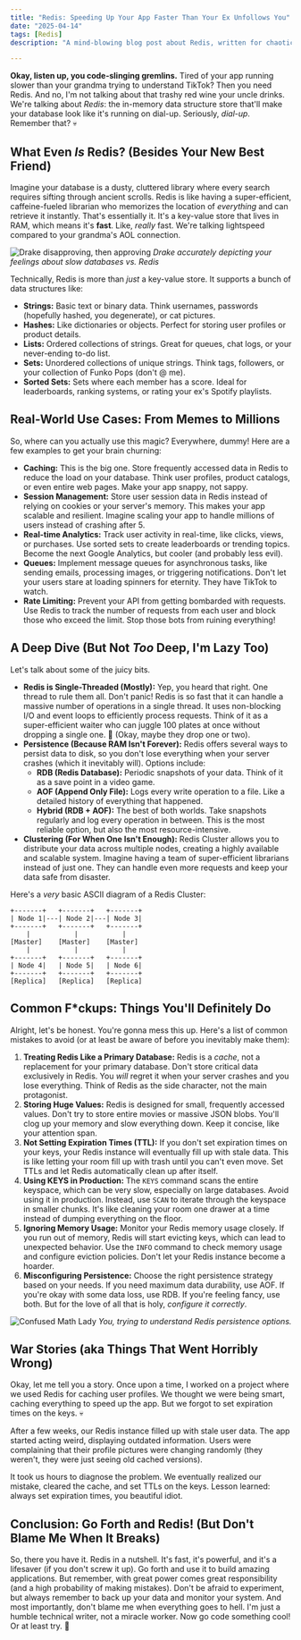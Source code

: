 ```yaml
---
title: "Redis: Speeding Up Your App Faster Than Your Ex Unfollows You"
date: "2025-04-14"
tags: [Redis]
description: "A mind-blowing blog post about Redis, written for chaotic Gen Z engineers. Warning: May contain traces of cynicism and existential dread."

---
```


**Okay, listen up, you code-slinging gremlins.** Tired of your app running slower than your grandma trying to understand TikTok? Then you need Redis. And no, I'm not talking about that trashy red wine your uncle drinks. We're talking about *Redis*: the in-memory data structure store that'll make your database look like it's running on dial-up. Seriously, *dial-up*. Remember that? 💀

## What Even *Is* Redis? (Besides Your New Best Friend)

Imagine your database is a dusty, cluttered library where every search requires sifting through ancient scrolls. Redis is like having a super-efficient, caffeine-fueled librarian who memorizes the location of *everything* and can retrieve it instantly. That's essentially it. It's a key-value store that lives in RAM, which means it's **fast**. Like, *really* fast. We're talking lightspeed compared to your grandma's AOL connection.

![Drake disapproving, then approving](https://i.imgflip.com/3j9t2.jpg)
*Drake accurately depicting your feelings about slow databases vs. Redis*

Technically, Redis is more than *just* a key-value store. It supports a bunch of data structures like:

*   **Strings:** Basic text or binary data. Think usernames, passwords (hopefully hashed, you degenerate), or cat pictures.
*   **Hashes:** Like dictionaries or objects. Perfect for storing user profiles or product details.
*   **Lists:** Ordered collections of strings. Great for queues, chat logs, or your never-ending to-do list.
*   **Sets:** Unordered collections of unique strings. Think tags, followers, or your collection of Funko Pops (don't @ me).
*   **Sorted Sets:** Sets where each member has a score. Ideal for leaderboards, ranking systems, or rating your ex's Spotify playlists.

## Real-World Use Cases: From Memes to Millions

So, where can you actually use this magic? Everywhere, dummy! Here are a few examples to get your brain churning:

*   **Caching:** This is the big one. Store frequently accessed data in Redis to reduce the load on your database. Think user profiles, product catalogs, or even entire web pages. Make your app snappy, not sappy.
*   **Session Management:** Store user session data in Redis instead of relying on cookies or your server's memory. This makes your app scalable and resilient. Imagine scaling your app to handle millions of users instead of crashing after 5.
*   **Real-time Analytics:** Track user activity in real-time, like clicks, views, or purchases. Use sorted sets to create leaderboards or trending topics. Become the next Google Analytics, but cooler (and probably less evil).
*   **Queues:** Implement message queues for asynchronous tasks, like sending emails, processing images, or triggering notifications. Don't let your users stare at loading spinners for eternity. They have TikTok to watch.
*   **Rate Limiting:** Prevent your API from getting bombarded with requests. Use Redis to track the number of requests from each user and block those who exceed the limit. Stop those bots from ruining everything!

## A Deep Dive (But Not *Too* Deep, I'm Lazy Too)

Let's talk about some of the juicy bits.

*   **Redis is Single-Threaded (Mostly):** Yep, you heard that right. One thread to rule them all. Don't panic! Redis is so fast that it can handle a massive number of operations in a single thread. It uses non-blocking I/O and event loops to efficiently process requests. Think of it as a super-efficient waiter who can juggle 100 plates at once without dropping a single one. 🍝 (Okay, maybe they drop one or two).
*   **Persistence (Because RAM Isn't Forever):** Redis offers several ways to persist data to disk, so you don't lose everything when your server crashes (which it inevitably will). Options include:
    *   **RDB (Redis Database):** Periodic snapshots of your data. Think of it as a save point in a video game.
    *   **AOF (Append Only File):** Logs every write operation to a file. Like a detailed history of everything that happened.
    *   **Hybrid (RDB + AOF):** The best of both worlds. Take snapshots regularly and log every operation in between. This is the most reliable option, but also the most resource-intensive.
*   **Clustering (For When One Isn't Enough):** Redis Cluster allows you to distribute your data across multiple nodes, creating a highly available and scalable system. Imagine having a team of super-efficient librarians instead of just one. They can handle even more requests and keep your data safe from disaster.

Here's a *very* basic ASCII diagram of a Redis Cluster:

```
+-------+   +-------+   +-------+
| Node 1|---| Node 2|---| Node 3|
+-------+   +-------+   +-------+
    |           |           |
[Master]    [Master]    [Master]
    |           |           |
+-------+   +-------+   +-------+
| Node 4|   | Node 5|   | Node 6|
+-------+   +-------+   +-------+
[Replica]   [Replica]   [Replica]
```

## Common F\*ckups: Things You'll Definitely Do

Alright, let's be honest. You're gonna mess this up. Here's a list of common mistakes to avoid (or at least be aware of before you inevitably make them):

1.  **Treating Redis Like a Primary Database:** Redis is a *cache*, not a replacement for your primary database. Don't store critical data exclusively in Redis. You *will* regret it when your server crashes and you lose everything. Think of Redis as the side character, not the main protagonist.
2.  **Storing Huge Values:** Redis is designed for small, frequently accessed values. Don't try to store entire movies or massive JSON blobs. You'll clog up your memory and slow everything down. Keep it concise, like your attention span.
3.  **Not Setting Expiration Times (TTL):** If you don't set expiration times on your keys, your Redis instance will eventually fill up with stale data. This is like letting your room fill up with trash until you can't even move. Set TTLs and let Redis automatically clean up after itself.
4.  **Using KEYS in Production:** The `KEYS` command scans the entire keyspace, which can be very slow, especially on large databases. Avoid using it in production. Instead, use `SCAN` to iterate through the keyspace in smaller chunks. It's like cleaning your room one drawer at a time instead of dumping everything on the floor.
5.  **Ignoring Memory Usage:** Monitor your Redis memory usage closely. If you run out of memory, Redis will start evicting keys, which can lead to unexpected behavior. Use the `INFO` command to check memory usage and configure eviction policies. Don't let your Redis instance become a hoarder.
6.  **Misconfiguring Persistence:** Choose the right persistence strategy based on your needs. If you need maximum data durability, use AOF. If you're okay with some data loss, use RDB. If you're feeling fancy, use both. But for the love of all that is holy, *configure it correctly*.

![Confused Math Lady](https://i.kym-cdn.com/photos/images/newsfeed/001/043/485/396.jpg)
*You, trying to understand Redis persistence options.*

## War Stories (aka Things That Went Horribly Wrong)

Okay, let me tell you a story. Once upon a time, I worked on a project where we used Redis for caching user profiles. We thought we were being smart, caching everything to speed up the app. But we forgot to set expiration times on the keys. 💀

After a few weeks, our Redis instance filled up with stale user data. The app started acting weird, displaying outdated information. Users were complaining that their profile pictures were changing randomly (they weren't, they were just seeing old cached versions).

It took us hours to diagnose the problem. We eventually realized our mistake, cleared the cache, and set TTLs on the keys. Lesson learned: always set expiration times, you beautiful idiot.

## Conclusion: Go Forth and Redis! (But Don't Blame Me When It Breaks)

So, there you have it. Redis in a nutshell. It's fast, it's powerful, and it's a lifesaver (if you don't screw it up). Go forth and use it to build amazing applications. But remember, with great power comes great responsibility (and a high probability of making mistakes). Don't be afraid to experiment, but always remember to back up your data and monitor your system. And most importantly, don't blame me when everything goes to hell. I'm just a humble technical writer, not a miracle worker. Now go code something cool! Or at least try. 🙏
